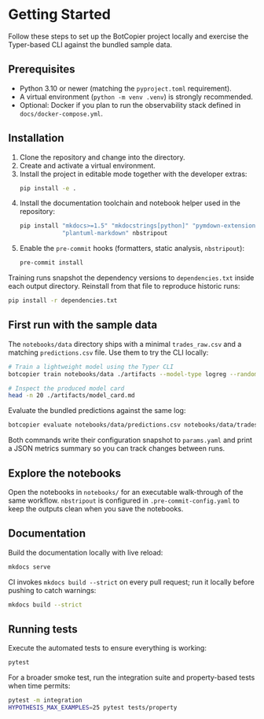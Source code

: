 # Getting Started

Follow these steps to set up the BotCopier project locally and exercise the
Typer-based CLI against the bundled sample data.

## Prerequisites

* Python 3.10 or newer (matching the ``pyproject.toml`` requirement).
* A virtual environment (``python -m venv .venv``) is strongly recommended.
* Optional: Docker if you plan to run the observability stack defined in
  ``docs/docker-compose.yml``.

## Installation

1. Clone the repository and change into the directory.
2. Create and activate a virtual environment.
3. Install the project in editable mode together with the developer extras:
   ```bash
   pip install -e .
   ```
4. Install the documentation toolchain and notebook helper used in the
   repository:
   ```bash
   pip install "mkdocs>=1.5" "mkdocstrings[python]" "pymdown-extensions" \
               "plantuml-markdown" nbstripout
   ```
5. Enable the ``pre-commit`` hooks (formatters, static analysis, ``nbstripout``):
   ```bash
   pre-commit install
   ```

Training runs snapshot the dependency versions to ``dependencies.txt`` inside
each output directory. Reinstall from that file to reproduce historic runs:

```bash
pip install -r dependencies.txt
```

## First run with the sample data

The ``notebooks/data`` directory ships with a minimal ``trades_raw.csv`` and a
matching ``predictions.csv`` file. Use them to try the CLI locally:

```bash
# Train a lightweight model using the Typer CLI
botcopier train notebooks/data ./artifacts --model-type logreg --random-seed 7

# Inspect the produced model card
head -n 20 ./artifacts/model_card.md
```

Evaluate the bundled predictions against the same log:

```bash
botcopier evaluate notebooks/data/predictions.csv notebooks/data/trades_raw.csv --window 900
```

Both commands write their configuration snapshot to ``params.yaml`` and print a
JSON metrics summary so you can track changes between runs.

## Explore the notebooks

Open the notebooks in ``notebooks/`` for an executable walk-through of the same
workflow. ``nbstripout`` is configured in ``.pre-commit-config.yaml`` to keep the
outputs clean when you save the notebooks.

## Documentation

Build the documentation locally with live reload:

```bash
mkdocs serve
```

CI invokes ``mkdocs build --strict`` on every pull request; run it locally
before pushing to catch warnings:

```bash
mkdocs build --strict
```

## Running tests

Execute the automated tests to ensure everything is working:

```bash
pytest
```

For a broader smoke test, run the integration suite and property-based tests
when time permits:

```bash
pytest -m integration
HYPOTHESIS_MAX_EXAMPLES=25 pytest tests/property
```
